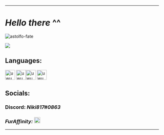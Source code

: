  ---
 # *Hello there* **^^**

![astolfo-fate](https://user-images.githubusercontent.com/89415589/182264549-f93913ca-c924-47ff-94d2-08545058df19.gif)

![](https://komarev.com/ghpvc/?username=CrystalLinks&color=ff69b4&style=for-the-badge)

## Languages: 

<img src='https://seeklogo.com/images/J/java-logo-7F8B35BAB3-seeklogo.com.png' alt='uwu' height='32'> <img src='https://seeklogo.com/images/C/c-logo-43CE78FF9C-seeklogo.com.png' alt='uwu' height='32'><img src='https://upload.wikimedia.org/wikipedia/commons/1/18/C_Programming_Language.svg' alt='uwu' height='32'> <img src='https://upload.wikimedia.org/wikipedia/commons/8/87/Sql_data_base_with_logo.png' alt='uwu' height='32'> 



## Socials:

### Discord: _**Niki817#0863**_

### _FurAffinity:_ [<img src='https://static.wikia.nocookie.net/logopedia/images/9/95/Fa_logo-2019.png/revision/latest?cb=20191231205127' alt='furaffinity' height='20'>](https://www.youtube.com/watch?v=dQw4w9WgXcQ) 

---
